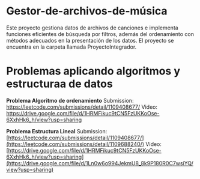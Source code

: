 # Gestor-de-archivos-de-música
Este proyecto gestiona datos de archivos de canciones e implementa funciones eficientes de búsqueda por filtros, además del ordenamiento con métodos adecuados en la presentación de los datos. El proyecto se encuentra en la carpeta llamada ProyectoIntegrador.

# Problemas aplicando algoritmos y estructuraa de datos

**Problema Algoritmo de ordenamiento** 
Submission: https://leetcode.com/submissions/detail/1109408677/
Video: https://drive.google.com/file/d/1HRMFikuc9tCN5FzUKKoOse-6XxhHk6_h/view?usp=sharing

**Problema Estructura Lineal** 
Submission: [https://leetcode.com/submissions/detail/1109408677/](https://leetcode.com/submissions/detail/1109688240/)
Video: [https://drive.google.com/file/d/1HRMFikuc9tCN5FzUKKoOse-6XxhHk6_h/view?usp=sharing](https://drive.google.com/file/d/1Ln0w6o994JekmU8_8k9P180R0C7wsiYQ/view?usp=sharing)




